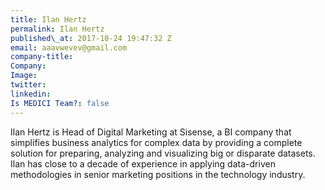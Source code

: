 ```yaml
---
title: Ilan Hertz
permalink: Ilan Hertz
published\_at: 2017-10-24 19:47:32 Z
email: aaavwevev@gmail.com
company-title: 
Company: 
Image: 
twitter: 
linkedin: 
Is MEDICI Team?: false
---
```


Ilan Hertz is Head of Digital Marketing at Sisense, a BI company that simplifies business analytics for complex data by providing a complete solution for preparing, analyzing and visualizing big or disparate datasets. Ilan has close to a decade of experience in applying data-driven methodologies in senior marketing positions in the technology industry.